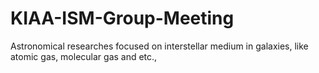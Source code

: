 # KIAA-ISM-Group-Meeting
Astronomical researches focused on interstellar medium in galaxies, like atomic gas, molecular gas and etc., 
